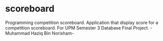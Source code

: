 # scoreboard
Programming competition scoreboard.
Application that display score for a competition scoreboard.
For UPM Semester 3 Database Final Project.
-Muhammad Haziq Bin Norisham-
